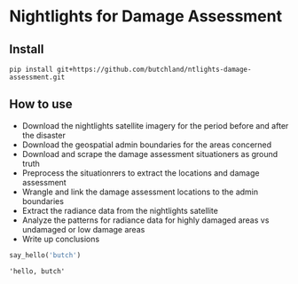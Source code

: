 Nightlights for Damage Assessment
================

<!-- WARNING: THIS FILE WAS AUTOGENERATED! DO NOT EDIT! -->

## Install

`pip install git+https://github.com/butchland/ntlights-damage-assessment.git`

## How to use

-   Download the nightlights satellite imagery for the period before and
    after the disaster
-   Download the geospatial admin boundaries for the areas concerned
-   Download and scrape the damage assessment situationers as ground
    truth
-   Preprocess the situationrers to extract the locations and damage
    assessment
-   Wrangle and link the damage assessment locations to the admin
    boundaries
-   Extract the radiance data from the nightlights satellite
-   Analyze the patterns for radiance data for highly damaged areas vs
    undamaged or low damage areas
-   Write up conclusions

``` python
say_hello('butch')
```

    'hello, butch'
